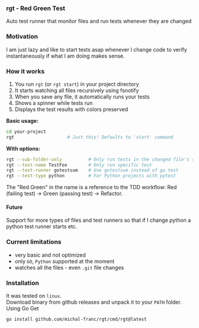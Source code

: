 ### rgt -  Red Green Test
Auto test runner that monitor files and run tests whenever they are changed

### Motivation
I am just lazy and like to start tests asap whenever I change code to verify instantaneously if what I am doing makes sense.

### How it works

1. You run `rgt` (or `rgt start`) in your project directory
2. It starts watching all files recursively using fsnotify
3. When you save any file, it automatically runs your tests
4. Shows a spinner while tests run
5. Displays the test results with colors preserved

**Basic usage:**
```bash
cd your-project
rgt                    # Just this! Defaults to 'start' command
```

**With options:**
```bash
rgt --sub-folder-only          # Only run tests in the changed file's subfolder
rgt --test-name TestFoo        # Only run specific test
rgt --test-runner gotestsum    # Use gotestsum instead of go test
rgt --test-type python         # For Python projects with pytest
```

The "Red Green" in the name is a reference to the TDD workflow: Red (failing test) → Green (passing test) → Refactor.


#### Future
Support for more types of files and test runners so that if I change python a python test runner starts etc.

### Current limitations
- very basic and not optimized
- only `GO`, `Python` supported at the moment
- watches all the files - even `.git` file changes

### Installation
It was tested on `linux`.  
Download binary from github releases and unpack it to your `PATH` folder.
Using Go Get
```
go install github.com/michal-franc/rgt/cmd/rgt@latest
```

